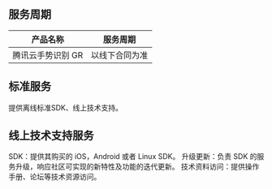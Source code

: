 ﻿## 服务周期

| 产品名称 | 服务周期 | 
|---------|---------|
| 腾讯云手势识别 GR | 以线下合同为准 | 


## 标准服务
提供离线标准SDK、线上技术支持。


## 线上技术支持服务
SDK：提供其购买的 iOS，Android 或者 Linux SDK。
升级更新：负责 SDK 的服务升级，响应社区可实现的新特性及功能的迭代更新。
技术资料访问：提供操作手册、论坛等技术资源访问。

